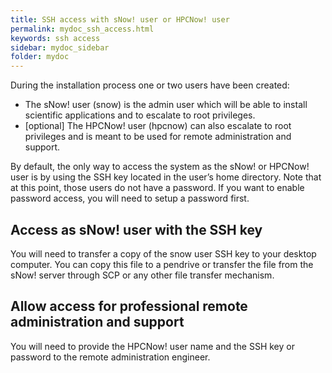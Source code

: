 ```yaml
---
title: SSH access with sNow! user or HPCNow! user
permalink: mydoc_ssh_access.html
keywords: ssh access
sidebar: mydoc_sidebar
folder: mydoc
---
```


During the installation process one or two users have been created:
* The sNow! user (snow) is the admin user which will be able to install scientific applications and to escalate to root privileges.  
* [optional] The HPCNow! user (hpcnow) can also escalate to root privileges and is meant to be used for remote administration and support. 

By default, the only way to access the system as the sNow! or HPCNow! user is by using the SSH key located in the user’s home directory. Note that at this point, those users do not have a password. If you want to enable password access, you will need to setup a password first.

## Access as sNow! user with the SSH key
You will need to transfer a copy of the snow user SSH key to your desktop computer. You can copy this file to a pendrive or transfer the file from the sNow! server through SCP or any other file transfer mechanism.

## Allow access for professional remote administration and support
You will need to provide the HPCNow! user name and the SSH key or password to the remote administration engineer.

